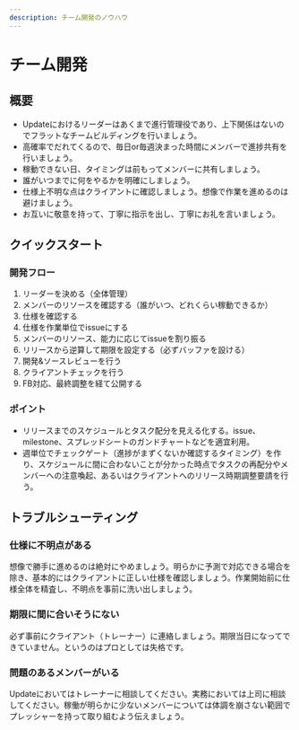 ```yaml
---
description: チーム開発のノウハウ
---
```


# チーム開発

## 概要

* Updateにおけるリーダーはあくまで進行管理役であり、上下関係はないのでフラットなチームビルディングを行いましょう。
* 高確率でだれてくるので、毎日or毎週決まった時間にメンバーで進捗共有を行いましょう。
* 稼動できない日、タイミングは前もってメンバーに共有しましょう。
* 誰がいつまでに何をやるかを明確にしましょう。
* 仕様上不明な点はクライアントに確認しましょう。想像で作業を進めるのは避けましょう。
* お互いに敬意を持って、丁寧に指示を出し、丁寧にお礼を言いましょう。

## クイックスタート

### 開発フロー

1. リーダーを決める（全体管理）
2. メンバーのリソースを確認する（誰がいつ、どれくらい稼動できるか）
3. 仕様を確認する
4. 仕様を作業単位でissueにする
5. メンバーのリソース、能力に応じてissueを割り振る
6. リリースから逆算して期限を設定する（必ずバッファを設ける）
7. 開発&ソースレビューを行う
8. クライアントチェックを行う
9. FB対応、最終調整を経て公開する

### ポイント

* リリースまでのスケジュールとタスク配分を見える化する。issue、milestone、スプレッドシートのガンドチャートなどを適宜利用。
* 週単位でチェックゲート（進捗がまずくないか確認するタイミング）を作り、スケジュールに間に合わないことが分かった時点でタスクの再配分やメンバーへの注意喚起、あるいはクライアントへのリリース時期調整要請を行う。

## トラブルシューティング

### 仕様に不明点がある

想像で勝手に進めるのは絶対にやめましょう。明らかに予測で対応できる場合を除き、基本的にはクライアントに正しい仕様を確認しましょう。作業開始前に仕様全体を精査し、不明点を事前に洗い出しましょう。

### 期限に間に合いそうにない

必ず事前にクライアント（トレーナー）に連絡しましょう。期限当日になってできていません。というのはプロとしては失格です。

### 問題のあるメンバーがいる

Updateにおいてはトレーナーに相談してください。実務においては上司に相談してください。稼働が明らかに少ないメンバーについては体調を崩さない範囲でプレッシャーを持って取り組むよう伝えましょう。


